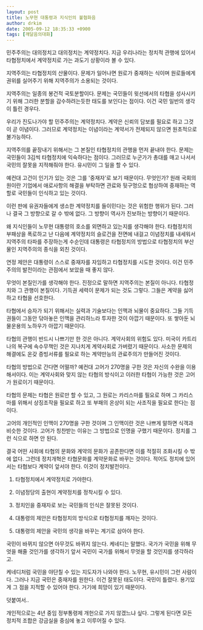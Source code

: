 ```yaml
---
layout: post
title: 노무현 대통령과 지식인의 불협화음
author: drkim
date: 2005-09-12 18:35:33 +0900
tags: [깨달음의대화]
---
```

 





  민주주의는 대의정치고 대의정치는 계약정치다. 지금 우리나라는 정치적 관행에 있어서 타협정치에서 계약정치로 가는 과도기 상황이라 볼 수 있다.



  


  지역주의는 타협정치의 산물이다. 문제가 일어나면 원로가 중재하는 식이며 원로들에게 권위를 실어주기 위해 지역주의가 소용되는 것이다.



  


  지역주의는 일종의 봉건적 국토분할이다. 문제는 국민들이 윗선에서의 타협을 성사시키기 위해 그러한 분할을 감수하려는듯한 태도를 보인다는 점이다. 이건 국민 일반의 생각이 틀린 경우다.



  


  우리가 진도나가야 할 민주주의는 계약정치다. 계약은 신뢰의 담보를 필요로 하고 그것이 곧 이념이다. 그러므로 계약정치는 이념이라는 계약서가 전제되지 않으면 원초적으로 불가능하다.



  


  지역주의를 끝장내기 위해서는 그 본질인 타협정치의 관행을 먼저 끝내야 한다. 문제는 국민들이 3김씩 타협정치에 익숙하다는 점이다. 그러므로 누군가가 총대를 매고 나서서 국민의 잘못을 지적해줘야 한다. 유시민이 그 일을 할 수 있다.



  


  예컨대 고건이 인기가 있는 것은 그를 '중재자'로 보기 때문이다. 무엇인가? 원래 국회의원이란 기업에서 애로사항의 해결을 부탁하면 관료와 뒷구멍으로 협상하여 중재하는 역할로 국민들이 인식하고 있는 것이다.



  


  이런 판에 유권자들에게 생소한 계약정치를 들이민다는 것은 위험한 행위가 된다. 그러나 결국 그 방향으로 갈 수 밖에 없다. 그 방향이 역사가 진보하는 방향이기 때문이다.



  


  왜 지식인들이 노무현 대통령의 호소를 외면하고 있는지를 생각해야 한다. 타협정치의 부패상을 폭로하고 난 다음에 계약정치의 슬로건을 전면에 내걸고 이념정치를 내세워서 지역주의 타파를 주장하는게 수순인데 대통령은 타협정치의 방법으로 타협정치의 부산물인 지역주의의 종식을 외친 것이다.



  


  연정 제안은 대통령이 스스로 중재자를 자임하고 타협정치를 시도한 것이다. 이건 민주주의의 발전이라는 관점에서 보았을 때 좋지 않다.



  


  무엇이 본질인가를 생각해야 한다. 진정으로 말하면 지역주의는 본질이 아니다. 타협정치와 그 관행이 본질이다. 기득권 세력이 문제가 되는 것도 그렇다. 그들은 계약을 싫어하고 타협을 선호한다.



  


  타협에서 승자가 되기 위해서는 실력과 기술보다는 인맥과 뇌물이 중요하다. 그들 기득권들이 그동안 닦아놓은 인맥을 관리하느라 투자한 것이 아깝기 때문이다. 또 쌓아둔 뇌물운용의 노하우가 아깝기 때문이다.



  


  타협의 관행이 반드시 나쁘기만 한 것은 아니다. 계약사회의 위험도 있다. 미국이 카트리나의 복구에 속수무책인 것은 지나치게 계약사회로 가버렸기 때문이다. 사소한 문제의 해결에도 온갖 증빙서류를 필요로 하는 계약만능의 관료주의가 만들어진 것이다.



  


  타협의 방법으로 간다면 어떨까? 예컨대 고어가 270명을 구한 것은 자신의 수완을 이용해서이다. 이는 계약사회와 맞지 않는 타협의 방식이고 이러한 타협이 가능한 것은 고어가 원로이기 때문이다.



  


  타협의 문제는 타협은 원로만 할 수 있고, 그 원로는 카리스마를 필요로 하며 그 카리스마를 위해서 상징조작을 필요로 하고 또 부패의 온상이 되는 사조직을 필요로 한다는 점이다.



  


  고어의 개인적인 인맥이 270명을 구한 것이며 그 인맥이란 것은 나쁘게 말하면 식객과 비슷한 것이다. 고어가 칭찬받는 이유는 그 방법으로 인명을 구했기 때문이다. 정치를 그런 식으로 하면 안 된다.



  


  결국 어떤 사회에 타협의 문화와 계약의 문화가 공존한다면 이를 적절히 조화시킬 수 밖에 없다. 그런데 정치개혁은 타협문화를 계약문화로 바꾸는 것이다. 적어도 정치에 있어서는 타협보다 계약이 앞서야 한다. 이것이 정치발전이다.



  


  1) 타협정치에서 계약정치로 가야한다.



  2) 이념정당의 출현이 계약정치를 정착시킬 수 있다.



  3) 정치인을 중재자로 보는 국민들의 인식은 잘못된 것이다.



  4) 대통령의 제안은 타협정치의 방식으로 타협정치를 깨자는 것이다.



  5) 대통령의 제안을 국민의 생각을 바꾸는 계기로 삼아야 한다.



  


  국민이 바뀌지 않으면 아무것도 바뀌지 않는다. 케네디는 말했다. 국가가 국민을 위해 무엇을 해줄 것인가를 생각하기 앞서 국민이 국가를 위해서 무엇을 할 것인지를 생각하라고.



  


  케네디처럼 국민을 야단칠 수 있는 지도자가 나와야 한다. 노무현, 유시민이 그런 사람이다. 그러나 지금 국민은 중재자를 원한다. 이건 잘못된 태도이다. 국민이 틀렸다. 용기있게 그 점을 지적할 수 있어야 한다. 거기에 희망이 있기 때문이다.



  


  덧붙여서..



  


  개인적으로는 4년 중임 정부통령제 개헌으로 가지 않겠느냐 싶다. 그렇게 된다면 모든 정치적 조합은 강금실을 중심에 놓고 이루어질 수 있다.



  